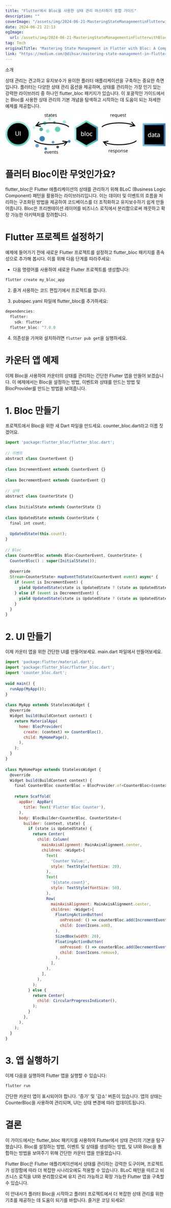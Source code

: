 ```yaml
---
title: "Flutter에서 Bloc을 사용한 상태 관리 마스터하기 종합 가이드"
description: ""
coverImage: "/assets/img/2024-06-21-MasteringStateManagementinFlutterwithBlocAComprehensiveGuide_0.png"
date: 2024-06-21 22:13
ogImage:
  url: /assets/img/2024-06-21-MasteringStateManagementinFlutterwithBlocAComprehensiveGuide_0.png
tag: Tech
originalTitle: "Mastering State Management in Flutter with Bloc: A Comprehensive Guide"
link: "https://medium.com/@dihsar/mastering-state-management-in-flutter-with-bloc-a-comprehensive-guide-1d03319ba7df"
---
```


소개

상태 관리는 견고하고 유지보수가 용이한 플러터 애플리케이션을 구축하는 중요한 측면입니다. 플러터는 다양한 상태 관리 옵션을 제공하며, 상태를 관리하는 가장 인기 있는 강력한 라이브러리 중 하나인 flutter_bloc 패키지가 있습니다. 이 포괄적인 가이드에서는 Bloc를 사용한 상태 관리의 기본 개념을 탐색하고 시작하는 데 도움이 되는 자세한 예제를 제공합니다.

![마스터링 플러터 Bloc를 이용한 상태 관리: 포괄적인 가이드](/assets/img/2024-06-21-MasteringStateManagementinFlutterwithBlocAComprehensiveGuide_0.png)

# 플러터 Bloc이란 무엇인가요?

<div class="content-ad"></div>

flutter_bloc은 Flutter 애플리케이션의 상태를 관리하기 위해 BLoC (Business Logic Component) 패턴을 활용하는 라이브러리입니다. 이는 데이터 및 이벤트의 흐름을 처리하는 구조화된 방법을 제공하여 코드베이스를 더 조직화하고 유지보수하기 쉽게 만들어줍니다. Bloc은 프리젠테이션 레이어를 비즈니스 로직에서 분리함으로써 깨끗하고 확장 가능한 아키텍처를 장려합니다.

# Flutter 프로젝트 설정하기

예제에 들어가기 전에 새로운 Flutter 프로젝트를 설정하고 flutter_bloc 패키지를 종속성으로 추가해 봅시다. 이를 위해 다음 단계를 따라주세요:

- 다음 명령어를 사용하여 새로운 Flutter 프로젝트를 생성합니다:

<div class="content-ad"></div>

```js
flutter create my_bloc_app
```

2. 즐겨 사용하는 코드 편집기에서 프로젝트를 엽니다.

3. pubspec.yaml 파일에 flutter_bloc를 추가하세요:

```js
dependencies:
  flutter:
    sdk: flutter
  flutter_bloc: ^7.0.0
```

<div class="content-ad"></div>

4. 의존성을 가져와 설치하려면 `flutter pub get`을 실행하세요.

# 카운터 앱 예제

이제 Bloc을 사용하여 카운터의 상태를 관리하는 간단한 Flutter 앱을 만들어 보겠습니다. 이 예제에서는 Bloc을 설정하는 방법, 이벤트와 상태를 만드는 방법 및 BlocProvider를 만드는 방법을 보여줍니다.

# 1. Bloc 만들기

<div class="content-ad"></div>

프로젝트에서 Bloc을 위한 새 Dart 파일을 만드세요. counter_bloc.dart라고 이름 짓겠어요.

```js
import 'package:flutter_bloc/flutter_bloc.dart';

// 이벤트
abstract class CounterEvent {}

class IncrementEvent extends CounterEvent {}

class DecrementEvent extends CounterEvent {}

// 상태
abstract class CounterState {}

class InitialState extends CounterState {}

class UpdatedState extends CounterState {
  final int count;

  UpdatedState(this.count);
}

// Bloc
class CounterBloc extends Bloc<CounterEvent, CounterState> {
  CounterBloc() : super(InitialState());

  @override
  Stream<CounterState> mapEventToState(CounterEvent event) async* {
    if (event is IncrementEvent) {
      yield UpdatedState(state is UpdatedState ? (state as UpdatedState).count + 1 : 1);
    } else if (event is DecrementEvent) {
      yield UpdatedState(state is UpdatedState ? (state as UpdatedState).count - 1 : -1);
    }
  }
}
```

# 2. UI 만들기

이제 카운터 앱을 위한 간단한 UI를 만들어보세요. main.dart 파일에서 만들어보세요.

<div class="content-ad"></div>

```js
import 'package:flutter/material.dart';
import 'package:flutter_bloc/flutter_bloc.dart';
import 'counter_bloc.dart';

void main() {
  runApp(MyApp());
}

class MyApp extends StatelessWidget {
  @override
  Widget build(BuildContext context) {
    return MaterialApp(
      home: BlocProvider(
        create: (context) => CounterBloc(),
        child: MyHomePage(),
      ),
    );
  }
}

class MyHomePage extends StatelessWidget {
  @override
  Widget build(BuildContext context) {
    final CounterBloc counterBloc = BlocProvider.of<CounterBloc>(context);

    return Scaffold(
      appBar: AppBar(
        title: Text('Flutter Bloc Counter'),
      ),
      body: BlocBuilder<CounterBloc, CounterState>(
        builder: (context, state) {
          if (state is UpdatedState) {
            return Center(
              child: Column(
                mainAxisAlignment: MainAxisAlignment.center,
                children: <Widget>[
                  Text(
                    'Counter Value:',
                    style: TextStyle(fontSize: 20),
                  ),
                  Text(
                    '${state.count}',
                    style: TextStyle(fontSize: 50),
                  ),
                  Row(
                    mainAxisAlignment: MainAxisAlignment.center,
                    children: <Widget>[
                      FloatingActionButton(
                        onPressed: () => counterBloc.add(IncrementEvent()),
                        child: Icon(Icons.add),
                      ),
                      SizedBox(width: 20),
                      FloatingActionButton(
                        onPressed: () => counterBloc.add(DecrementEvent()),
                        child: Icon(Icons.remove),
                      ),
                    ],
                  ),
                ],
              ),
            );
          } else {
            return Center(
              child: CircularProgressIndicator(),
            );
          }
        },
      ),
    );
  }
}
```

# 3. 앱 실행하기

이제 다음을 실행하여 Flutter 앱을 실행할 수 있습니다:

```js
flutter run
```

<div class="content-ad"></div>

간단한 카운터 앱이 표시되어야 합니다. '증가' 및 '감소' 버튼이 있습니다. 앱의 상태는 CounterBloc을 사용하여 관리되며, UI는 상태 변경에 따라 업데이트됩니다.

# 결론

이 가이드에서는 flutter_bloc 패키지를 사용하여 Flutter에서 상태 관리의 기본을 탐구했습니다. Bloc를 설정하는 방법, 이벤트 및 상태를 생성하는 방법, 및 UI와 Bloc을 통합하는 방법을 보여주기 위해 간단한 카운터 앱을 만들었습니다.

Flutter Bloc은 Flutter 애플리케이션에서 상태를 관리하는 강력한 도구이며, 프로젝트가 성장함에 따라 더 복잡한 시나리오에도 적용할 수 있습니다. BLoC 패턴을 따르고 비즈니스 로직을 UI와 분리함으로써 유지 관리 가능하고 확장 가능한 Flutter 앱을 구축할 수 있습니다.

<div class="content-ad"></div>

이 안내서가 플러터 Bloc을 시작하고 플러터 프로젝트에서 더 복잡한 상태 관리를 위한 기초를 제공하는 데 도움이 되기를 바랍니다. 즐거운 코딩 되세요!
